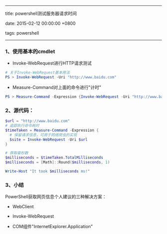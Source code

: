 
---

title: powershell测试服务器请求时间

date: 2015-02-12 00:00:00 +0800

tags: powershell

---
<a name="roedeh"></a>
### [](#roedeh)1、使用基本的cmdlet

- Invoke-WebRequest进行HTTP请求测试


```powershell
# 关于Invoke-WebRequest基本用法
PS > Invoke-WebRequest -Uri "http://www.baidu.com"
```

<!-- more -->

- Measure-Command对上面的命令进行"计时"


```powershell
PS > Measure-Command -Expression {Invoke-WebRequest -Uri "http://www.baidu.com"}
```

<a name="o0gfrv"></a>
### [](#o0gfrv)2、源代码：

```powershell
$url = "http://www.baidu.com"
# 追踪执行命令耗时
$timeTaken = Measure-Command -Expression {
  # 保留请求信息，可用于网络爬虫的实现
  $site = Invoke-WebRequest -Uri $url
}

# 获取毫秒数
$milliseconds = $timeTaken.TotalMilliseconds
$milliseconds = [Math]::Round($milliseconds, 1)

Write-Host "It took $milliseconds ms!"
```

<a name="nokahz"></a>
### [](#nokahz)3、小结

PowerShell获取网页信息个人建议的三种解决方案：

- WebClient

- Invoke-WebRequest

- COM组件"InternetExplorer.Application"



